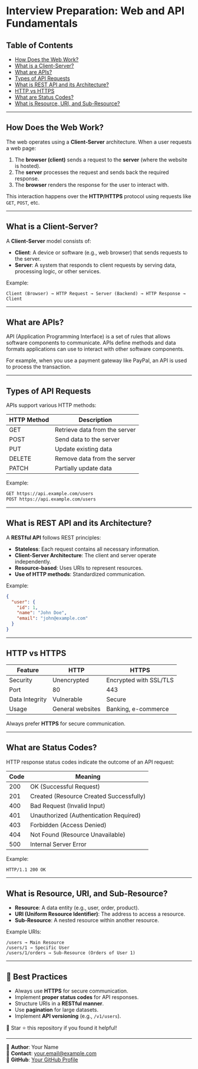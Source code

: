 # Interview Preparation: Web and API Fundamentals

## Table of Contents
- [How Does the Web Work?](#how-does-the-web-work)
- [What is a Client-Server?](#what-is-a-client-server)
- [What are APIs?](#what-are-apis)
- [Types of API Requests](#types-of-api-requests)
- [What is REST API and its Architecture?](#what-is-rest-api-and-its-architecture)
- [HTTP vs HTTPS](#http-vs-https)
- [What are Status Codes?](#what-are-status-codes)
- [What is Resource, URI, and Sub-Resource?](#what-is-resource-uri-and-sub-resource)

---

## How Does the Web Work?
The web operates using a **Client-Server** architecture. When a user requests a web page:
1. The **browser (client)** sends a request to the **server** (where the website is hosted).
2. The **server** processes the request and sends back the required response.
3. The **browser** renders the response for the user to interact with.

This interaction happens over the **HTTP/HTTPS** protocol using requests like `GET`, `POST`, etc.

---

## What is a Client-Server?
A **Client-Server** model consists of:
- **Client**: A device or software (e.g., web browser) that sends requests to the server.
- **Server**: A system that responds to client requests by serving data, processing logic, or other services.

Example:
```
Client (Browser) → HTTP Request → Server (Backend) → HTTP Response → Client
```

---

## What are APIs?
API (Application Programming Interface) is a set of rules that allows software components to communicate. APIs define methods and data formats applications can use to interact with other software components.

For example, when you use a payment gateway like PayPal, an API is used to process the transaction.

---

## Types of API Requests
APIs support various HTTP methods:

| HTTP Method | Description |
|------------|-------------|
| GET | Retrieve data from the server |
| POST | Send data to the server |
| PUT | Update existing data |
| DELETE | Remove data from the server |
| PATCH | Partially update data |

Example:
```bash
GET https://api.example.com/users
POST https://api.example.com/users
```

---

## What is REST API and its Architecture?
A **RESTful API** follows REST principles:
- **Stateless**: Each request contains all necessary information.
- **Client-Server Architecture**: The client and server operate independently.
- **Resource-based**: Uses URIs to represent resources.
- **Use of HTTP methods**: Standardized communication.

Example:
```json
{
  "user": {
    "id": 1,
    "name": "John Doe",
    "email": "john@example.com"
  }
}
```

---

## HTTP vs HTTPS
| Feature  | HTTP  | HTTPS  |
|----------|------|------|
| Security | Unencrypted | Encrypted with SSL/TLS |
| Port | 80 | 443 |
| Data Integrity | Vulnerable | Secure |
| Usage | General websites | Banking, e-commerce |

Always prefer **HTTPS** for secure communication.

---

## What are Status Codes?
HTTP response status codes indicate the outcome of an API request:

| Code | Meaning |
|------|---------|
| 200 | OK (Successful Request) |
| 201 | Created (Resource Created Successfully) |
| 400 | Bad Request (Invalid Input) |
| 401 | Unauthorized (Authentication Required) |
| 403 | Forbidden (Access Denied) |
| 404 | Not Found (Resource Unavailable) |
| 500 | Internal Server Error |

Example:
```bash
HTTP/1.1 200 OK
```

---

## What is Resource, URI, and Sub-Resource?
- **Resource**: A data entity (e.g., user, order, product).
- **URI (Uniform Resource Identifier)**: The address to access a resource.
- **Sub-Resource**: A nested resource within another resource.

Example URIs:
```
/users → Main Resource
/users/1 → Specific User
/users/1/orders → Sub-Resource (Orders of User 1)
```

---

## 📌 Best Practices
- Always use **HTTPS** for secure communication.
- Implement **proper status codes** for API responses.
- Structure URIs in a **RESTful manner**.
- Use **pagination** for large datasets.
- Implement **API versioning** (e.g., `/v1/users`).

📢 Star ⭐ this repository if you found it helpful!

---

📍 **Author**: Your Name  
📧 **Contact**: your.email@example.com  
🔗 **GitHub**: [Your GitHub Profile](https://github.com/yourusername)
